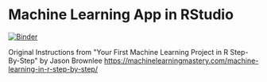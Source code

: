 # Machine Learning App in RStudio

[![Binder](https://mybinder.org/badge_logo.svg)](https://mybinder.org/v2/gh/Ellyssa-Sherman/Machine_Learning_App_R.git/HEAD)

Original Instructions from "Your First Machine Learning Project in R Step-By-Step" by Jason Brownlee
https://machinelearningmastery.com/machine-learning-in-r-step-by-step/

